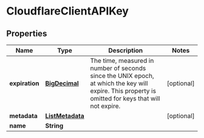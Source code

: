 # CloudflareClientAPIKey

## Properties
Name | Type | Description | Notes
------------ | ------------- | ------------- | -------------
**expiration** | [**BigDecimal**](BigDecimal.md) | The time, measured in number of seconds since the UNIX epoch, at which the key will expire. This property is omitted for keys that will not expire. |  [optional]
**metadata** | [**ListMetadata**](ListMetadata.md) |  |  [optional]
**name** | **String** |  | 
